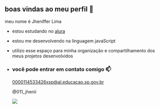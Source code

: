 ## boas vindas ao meu perfil 🌸

meu nome é Jheniffer Lima

- estou estudando no [alura](https://www.alura.com.br)
- estou me desenvolvendo na linguagem javaScript
- utilizo esse espaço para minha organização e compartilhamento dos meus projetos desenvolvidos

- ### você pode entrar em contato comigo 📫

  0000114533426xsp@al.educacao.sp.gov.br
  
  @011_jhenii

  ![](https://media1.tenor.com/m/Q2NgIPxz8ugAAAAC/olaf-excited.gif)
 
